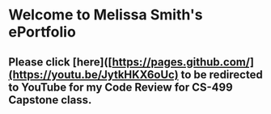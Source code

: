 # Welcome to Melissa Smith's ePortfolio

## Please click [here]([https://pages.github.com/](https://youtu.be/JytkHKX6oUc) to be redirected to YouTube for my Code Review for CS-499 Capstone class.

